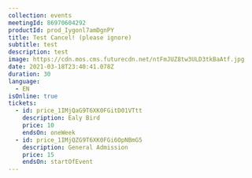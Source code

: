 ```yaml
---
collection: events
meetingId: 86970604292
productId: prod_Iygonl7amDgnPY
title: Test Cancel! (please ignore)
subtitle: test
description: test
image: https://cdn.mos.cms.futurecdn.net/ntFmJUZ8tw3ULD3tkBaAtf.jpg
date: 2021-03-18T23:40:41.078Z
duration: 30
language:
  - EN
isOnline: true
tickets:
  - id: price_1IMjQaG9T6XK0FGitD01VTtt
    description: Ealy Bird
    price: 10
    endsOn: oneWeek
  - id: price_1IMjQZG9T6XK0FGi6OpNBmG5
    description: General Admission
    price: 15
    endsOn: startOfEvent
---
```

